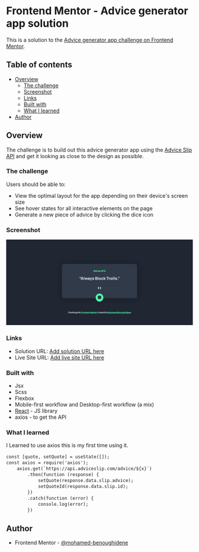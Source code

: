 # Frontend Mentor - Advice generator app solution

This is a solution to the [Advice generator app challenge on Frontend Mentor](https://www.frontendmentor.io/challenges/advice-generator-app-QdUG-13db).

## Table of contents

- [Overview](#overview)
  - [The challenge](#the-challenge)
  - [Screenshot](#screenshot)
  - [Links](#links)
  - [Built with](#built-with)
  - [What I learned](#what-i-learned)
- [Author](#author)

## Overview

The challenge is to build out this advice generator app using the [Advice Slip API](https://api.adviceslip.com) and get it looking as close to the design as possible.

### The challenge

Users should be able to:

- View the optimal layout for the app depending on their device's screen size
- See hover states for all interactive elements on the page
- Generate a new piece of advice by clicking the dice icon

### Screenshot

![](./screenshot.png)

### Links

- Solution URL: [Add solution URL here](https://www.frontendmentor.io/challenges/advice-generator-app-QdUG-13db/hub/advice-generator-react-scss-axios-sDksavFYv)
- Live Site URL: [Add live site URL here](https://advice-generator-bm.netlify.app/)

### Built with

- Jsx
- Scss
- Flexbox
- Mobile-first workflow and Desktop-first workflow (a mix)
- [React](https://reactjs.org/) - JS library
- axios - to get the API

### What I learned

I Learned to use axios this is my first time using it.

```
const [quote, setQuote] = useState([]);
const axios = require('axios');
    axios.get(`https://api.adviceslip.com/advice/${x}`)
        .then(function (response) {
            setQuote(response.data.slip.advice);
            setQuoteId(response.data.slip.id);
        })
        .catch(function (error) {
            console.log(error);
        })

```

## Author

- Frontend Mentor - [@mohamed-benoughidene](https://www.frontendmentor.io/profile/mohamed-benoughidene)
